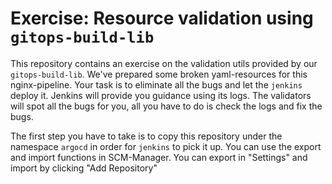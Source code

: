 # Exercise: Resource validation using `gitops-build-lib`

This repository contains an exercise on the validation utils provided by our `gitops-build-lib`. We've prepared some
broken yaml-resources for this nginx-pipeline. Your task is to eliminate all the bugs and let the `jenkins` deploy it.
Jenkins will provide you guidance using its logs. The validators will spot all the bugs for you, all you have to do is check the
logs and fix the bugs. 

The first step you have to take is to copy this repository under the namespace `argocd` in order for `jenkins` to pick it up.
You can use the export and import functions in SCM-Manager. You can export in "Settings" and import by clicking "Add Repository"
